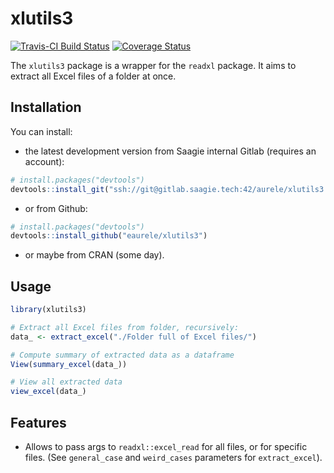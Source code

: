 # xlutils3

[![Travis-CI Build Status](https://travis-ci.org/eaurele/xlutils3.svg?branch=master)](https://travis-ci.org/eaurele/xlutils3)
[![Coverage Status](https://img.shields.io/codecov/c/github/eaurele/xlutils3/master.svg)](https://codecov.io/github/eaurele/xlutils3?branch=master)

The `xlutils3` package is a wrapper for the `readxl` package. It aims to extract all Excel files of a folder at once.

## Installation

You can install:

* the latest development version from Saagie internal Gitlab (requires an account):

```R
# install.packages("devtools")
devtools::install_git("ssh://git@gitlab.saagie.tech:42/aurele/xlutils3.git")
```

* or from Github:

```R
# install.packages("devtools")
devtools::install_github("eaurele/xlutils3")
```

* or maybe from CRAN (some day).

## Usage

```R
library(xlutils3)

# Extract all Excel files from folder, recursively:
data_ <- extract_excel("./Folder full of Excel files/")

# Compute summary of extracted data as a dataframe
View(summary_excel(data_))

# View all extracted data
view_excel(data_)
```

## Features

* Allows to pass args to `readxl::excel_read` for all files, or for specific files. (See `general_case` and `weird_cases` parameters for `extract_excel`).
